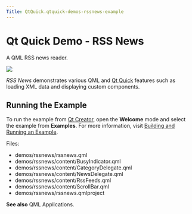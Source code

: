 ```yaml
---
Title: QtQuick.qtquick-demos-rssnews-example
---
```

        
Qt Quick Demo - RSS News
========================

<span class="subtitle"></span>
<span id="details"></span>
A QML RSS news reader.

![](https://developer.ubuntu.com/static/devportal_uploaded/2be28db8-59a8-4b49-b60a-3709f460de83-api/apps/qml/sdk-14.10/qtquick-demos-rssnews-example/images/qtquick-demo-rssnews-small.png)

*RSS News* demonstrates various QML and [Qt Quick](../QtQuick.qtquick-index.md) features such as loading XML data and displaying custom components.

<span id="running-the-example"></span>
Running the Example
-------------------

To run the example from [Qt Creator](../../../../scopes/cpp/sdk-14.10/U1db.Index.md), open the **Welcome** mode and select the example from **Examples**. For more information, visit [Building and Running an Example](http://qt-project.org/doc/qtcreator/creator-build-example-application.html).

Files:

-   demos/rssnews/rssnews.qml
-   demos/rssnews/content/BusyIndicator.qml
-   demos/rssnews/content/CategoryDelegate.qml
-   demos/rssnews/content/NewsDelegate.qml
-   demos/rssnews/content/RssFeeds.qml
-   demos/rssnews/content/ScrollBar.qml
-   demos/rssnews/rssnews.qmlproject

**See also** QML Applications.

